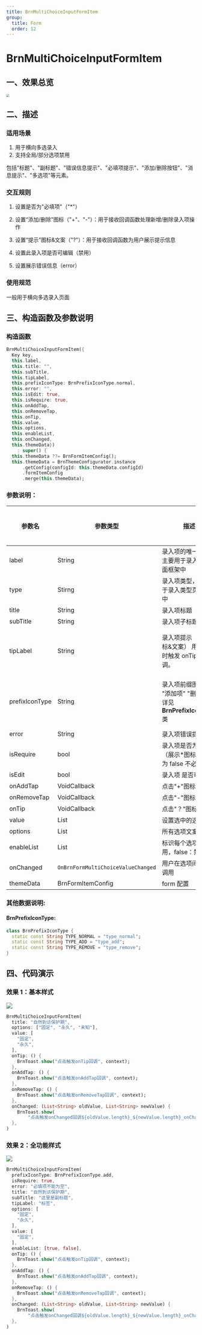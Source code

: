 ```yaml
---
title: BrnMultiChoiceInputFormItem
group:
  title: Form
  order: 12
---
```


# BrnMultiChoiceInputFormItem

## 一、效果总览

<img src="./img/BrnMultiChoiceInputFormItemIntro.png" style="zoom:50%;" />

## 二、描述

### 适用场景

1. 用于横向多选录入
2. 支持全局/部分选项禁用

包括"标题"、"副标题"、"错误信息提示"、"必填项提示"、"添加/删除按钮"、"消息提示"、"多选项"等元素。

### 交互规则

1. 设置是否为"必填项"（"\*"）

2. 设置“添加/删除”图标（"+"、"-"）：用于接收回调函数处理新增/删除录入项操作

3. 设置“提示”图标&文案（"?"）：用于接收回调函数为用户展示提示信息

4. 设置此录入项是否可编辑（禁用）

5. 设置展示错误信息（error）

### 使用规范

一般用于横向多选录入页面

## 三、构造函数及参数说明

### 构造函数

```dart
BrnMultiChoiceInputFormItem({
  Key key,
  this.label,
  this.title: "",
  this.subTitle,
  this.tipLabel,
  this.prefixIconType: BrnPrefixIconType.normal,
  this.error: "",
  this.isEdit: true,
  this.isRequire: true,
  this.onAddTap,
  this.onRemoveTap,
  this.onTip,
  this.value,
  this.options,
  this.enableList,
  this.onChanged,
  this.themeData})
    : super() {
  this.themeData ??= BrnFormItemConfig();
  this.themeData = BrnThemeConfigurator.instance
      .getConfig(configId: this.themeData.configId)
      .formItemConfig
      .merge(this.themeData);
```

### 参数说明：

| **参数名**     | 参数类型                 | **描述**                                                     | **是否必填** | **默认值**                                        | **备注**                                                     |
| --- | --- | --- | --- | --- | --- |
| label          | String                           | 录入项的唯一标识，主要用于录入类型页面框架中                 | 否           | 无                                                |                                                              |
| type           | Stirng                           | 录入项类型，主要用于录入类型页面框架中                       | 否           | BrnInputItemType.multiChoicePortraitInputType | 外部可根据此字段判断表单项类型                               |
| title          | String                           | 录入项标题                                                   | 否           | ''                                                |                                                              |
| subTitle       | String                           | 录入项子标题                                                 | 否           | 无                                                |                                                              |
| tipLabel       | String                           | 录入项提示（问号图标&文案） 用户点击时触发 onTip 回调。      | 否           | 备注中类型 3                                      | 1. 设置"空字符串"时展示问号图标 2. 设置"非空字符串"时展示问号图标&文案 3. 若不赋值或赋值为 null 时，不显示提示项 |
| prefixIconType | String                           | 录入项前缀图标样式 "添加项" "删除项" 详见 **BrnPrefixIconType** 类 | 否           | BrnPrefixIconType.normal                     | 1. 不展示图标：BrnPrefixIconType.normal2. 展示加号图标：BrnPrefixIconType.add3. 展示减号图标：BrnPrefixIconType.remove |
| error          | String                           | 录入项错误提示                                               | 否           | ''                                                |                                                              |
| isRequire      | bool                             | 录入项是否为必填项（展示\*图标） 默认为 false 不必填         | 否           | false                                             |                                                              |
| isEdit         | bool                             | 录入项 是否可编辑                                            | 否           | true                                              | true：可编辑 false：禁用                                     |
| onAddTap       | VoidCallback                     | 点击"+"图标回调                                              | 否           | 无                                                | 见**prefixIconType**字段                                     |
| onRemoveTap    | VoidCallback                     | 点击"-"图标回调                                              | 否           | 无                                                | 见**prefixIconType**字段                                     |
| onTip          | VoidCallback                     | 点击"？"图标回调                                             | 否           | 无                                                | 见**tipLabel**字段                                           |
| value          | List<String>                     | 设置选中的选项文案                                           | 否           | 无                                                |                                                              |
| options        | List<String>                     | 所有选项文案                                                 | 否           |                                                   |                                                              |
| enableList     | List<bool>                       | 标识每个选项是否禁用，false：禁用                            | 否           |                                                   |                                                              |
| onChanged      | `OnBrnFormMultiChoiceValueChanged` | 用户在选项间切换时调用                                       | 否           |                                                   |                                                              |
| themeData      | BrnFormItemConfig                | form 配置                                                    | 否           | 无                                                |                                                              |

### 其他数据说明:

#### BrnPrefixIconType:

```dart
class BrnPrefixIconType {
  static const String TYPE_NORMAL = "type_normal";
  static const String TYPE_ADD = "type_add";
  static const String TYPE_REMOVE = "type_remove";
}
```

## 四、代码演示

### 效果 1：基本样式

![](./img/BrnMultiChoiceInputFormItemDemo1.png)

```dart
BrnMultiChoiceInputFormItem(
  title: "自然到访保护期",
  options: ["固定", "永久", "未知"],
  value: [
    "固定",
    "永久",
  ],
  onTip: () {
    BrnToast.show("点击触发onTip回调", context);
  },
  onAddTap: () {
    BrnToast.show("点击触发onAddTap回调", context);
  },
  onRemoveTap: () {
    BrnToast.show("点击触发onRemoveTap回调", context);
  },
  onChanged: (List<String> oldValue, List<String> newValue) {
    BrnToast.show(
        "点击触发onChanged回调${oldValue.length}_${newValue.length}_onChanged", context);
  },
)
```

### 效果 2：全功能样式

![](./img/BrnMultiChoiceInputFormItemDemo2.png)

```dart
BrnMultiChoiceInputFormItem(
  prefixIconType: BrnPrefixIconType.add,
  isRequire: true,
  error: "必填项不能为空",
  title: "自然到访保护期",
  subTitle: "这里是副标题",
  tipLabel: "标签",
  options: [
    "固定",
    "永久",
  ],
  value: [
    "固定",
  ],
  enableList: [true, false],
  onTip: () {
    BrnToast.show("点击触发onTip回调", context);
  },
  onAddTap: () {
    BrnToast.show("点击触发onAddTap回调", context);
  },
  onRemoveTap: () {
    BrnToast.show("点击触发onRemoveTap回调", context);
  },
  onChanged: (List<String> oldValue, List<String> newValue) {
    BrnToast.show(
        "点击触发onChanged回调${oldValue.length}_${newValue.length}_onChanged", context);
  },
)
```
